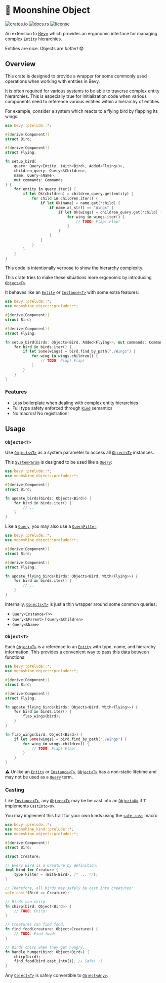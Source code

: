# 🌴 Moonshine Object

[![crates.io](https://img.shields.io/crates/v/moonshine-object)](https://crates.io/crates/moonshine-object)
[![docs.rs](https://docs.rs/moonshine-object/badge.svg)](https://docs.rs/moonshine-object)
[![license](https://img.shields.io/crates/l/moonshine-object)](https://github.com/Zeenobit/moonshine_object/blob/main/LICENSE)

An extension to [Bevy](https://bevyengine.org) which provides an ergonomic interface for managing complex [`Entity`] hierarchies.

Entities are nice. Objects are *better*! 😎

## Overview

This crate is designed to provide a wrapper for some commonly used operations when working with entities in Bevy.

It is often required for various systems to be able to traverse complex entity hierarchies. This is especially true for initialization code when various components need to reference various entities within a hierarchy of entities.

For example, consider a system which reacts to a flying bird by flapping its wings:

```rust
use bevy::prelude::*;

#[derive(Component)]
struct Bird;

#[derive(Component)]
struct Flying;

fn setup_bird(
    query: Query<Entity, (With<Bird>, Added<Flying>)>,
    children_query: Query<&Children>,
    name: Query<&Name>,
    mut commands: Commands
) {
    for entity in query.iter() {
        if let Ok(children) = children_query.get(entity) {
            for child in children.iter() {
                if let Ok(name) = name.get(*child) {
                    if name.as_str() == "Wings" {
                        if let Ok(wings) = children_query.get(*child) {
                            for wing in wings.iter() {
                                // TODO: Flap! Flap!
                            }
                        }
                    }
                }
            }
        }
    }
}
```

This code is intentionally verbose to show the hierarchy complexity.

This crate tries to make these situations more ergonomic by introducing [`Object<T>`].

It behaves like an [`Entity`] or [`Instance<T>`] with some extra features:

```rust
use bevy::prelude::*;
use moonshine_object::prelude::*;

#[derive(Component)]
struct Bird;

#[derive(Component)]
struct Flying;

fn setup_bird(birds: Objects<Bird, Added<Flying>>, mut commands: Commands) {
    for bird in birds.iter() {
        if let Some(wings) = bird.find_by_path("./Wings") {
            for wing in wings.children() {
                // TODO: Flap! Flap!
            }
        }
    }
}
```

### Features

- Less boilerplate when dealing with complex entity hierarchies
- Full type safety enforced through [`Kind`] semantics
- No macros! No registration!

## Usage

### `Objects<T>`

Use [`Objects<T>`] as a system parameter to access all [`Object<T>`] instances.

This [`SystemParam`] is designed to be used like a [`Query`]:

```rust
use bevy::prelude::*;
use moonshine_object::prelude::*;

#[derive(Component)]
struct Bird;

fn update_birds(birds: Objects<Bird>) {
    for bird in birds.iter() {
        // ...
    }
}
```

Like a [`Query`], you may also use a [`QueryFilter`]:

```rust
use bevy::prelude::*;
use moonshine_object::prelude::*;

#[derive(Component)]
struct Bird;

#[derive(Component)]
struct Flying;

fn update_flying_birds(birds: Objects<Bird, With<Flying>>) {
    for bird in birds.iter() {
        // ...
    }
}
```

Internally, [`Objects<T>`] is just a thin wrapper around some common queries:

- `Query<Instance<T>>`
- `Query<&Parent>` / `Query<&Children>`
- `Query<&Name>`

### `Object<T>`

Each [`Object<T>`] is a reference to an [`Entity`] with type, name, and hierarchy information. This provides a convenient way to pass this data between functions:

```rust
use bevy::prelude::*;
use moonshine_object::prelude::*;

#[derive(Component)]
struct Bird;

#[derive(Component)]
struct Flying;

fn update_flying_birds(birds: Objects<Bird, With<Flying>>) {
    for bird in birds.iter() {
        flap_wings(bird);
    }
}

fn flap_wings(bird: Object<Bird>) {
    if let Some(wings) = bird.find_by_path("./Wings") {
        for wing in wings.children() {
            // TODO: Flap! Flap!
        }
    }
}
```

⚠️ Unlike an [`Entity`] or [`Instance<T>`], [`Object<T>`] has a non-static lifetime and may not be used as a [`Query`] term.

### Casting

Like [`Instance<T>`], any [`Object<T>`] may be be cast into an [`Object<U>`][`Object`] if `T` implements [`CastInto<U>`](https://docs.rs/moonshine-kind/latest/moonshine_kind/trait.CastInto.html).

You may implement this trait for your own kinds using the [`safe_cast`](https://docs.rs/moonshine-kind/latest/moonshine_kind/macro.safe_cast.html) macro:

```rust
use bevy::prelude::*;
use moonshine_kind::prelude::*;
use moonshine_object::prelude::*;

#[derive(Component)]
struct Bird;

struct Creature;

// Every Bird is a Creature by definition:
impl Kind for Creature {
    type Filter = (With<Bird>, /* ... */);
}

// Therefore, all birds may safely be cast into creatures:
safe_cast!(Bird => Creature);

// Birds can chirp.
fn chirp(bird: Object<Bird>) {
    // TODO: Chirp!
}

// Creatures can find food.
fn find_food(creature: Object<Creature>) {
    // TODO: Find food!
}

// Birds chirp when they get hungry.
fn handle_hunger(bird: Object<Bird>) {
    chirp(bird);
    find_food(bird.cast_into()); // Safe! :)
}

```

Any [`Object<T>`] is safely convertible to [`Object<Any>`][`Object`].

[`Entity`]:https://docs.rs/bevy/latest/bevy/ecs/entity/struct.Entity.html
[`Component`]:https://docs.rs/bevy/latest/bevy/ecs/component/trait.Component.html
[`Query`]:https://docs.rs/bevy/latest/bevy/ecs/system/struct.Query.html
[`SystemParam`]:https://docs.rs/bevy/latest/bevy/ecs/system/trait.SystemParam.html
[`QueryFilter`]:https://docs.rs/bevy/latest/bevy/ecs/query/trait.QueryFilter.html
[`Kind`]:https://docs.rs/moonshine-kind/0.1.4/moonshine_kind/trait.Kind.html
[`Instance<T>`]:https://docs.rs/moonshine-kind/latest/moonshine_kind/struct.Instance.html
[`Objects<T>`]:https://docs.rs/moonshine-object/latest/moonshine_object/struct.Objects.html
[`Object<T>`]:https://docs.rs/moonshine-object/latest/moonshine_object/struct.Object.html
[`Object`]:https://docs.rs/moonshine-object/latest/moonshine_object/struct.Object.html